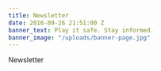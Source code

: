 ```yaml
---
title: Newsletter
date: 2016-09-26 21:51:00 Z
banner_text: Play it safe. Stay informed.
banner_image: "/uploads/banner-page.jpg"
---
```


Newsletter